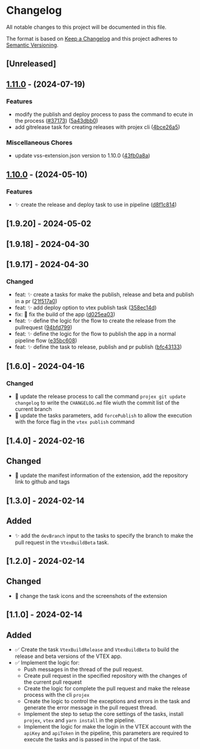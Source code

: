 # Changelog

All notable changes to this project will be documented in this file.

The format is based on [Keep a Changelog](http://keepachangelog.com/en/1.0.0/)
and this project adheres to [Semantic Versioning](http://semver.org/spec/v2.0.0.html).

## [Unreleased]

## [1.11.0](https://dev.azure.com/DevOpsPCO/Repositorio%20VTEX%20IO/_git/pco-azure-devops-vtex-extension-front/branchCompare?baseVersion=GTv1.10.0&targetVersion=GTv1.11.0) - (2024-07-19)

### Features

- modify the publish and deploy process to pass the command to ecute in the process ([#37173](https://dev.azure.com/DevOpsPCO/Repositorio%20VTEX%20IO/_git/pco-azure-devops-vtex-extension-front/pullrequest/37173)) ([5a43dbb0](https://dev.azure.com/DevOpsPCO/Repositorio%20VTEX%20IO/_git/pco-azure-devops-vtex-extension-front/commit/5a43dbb055c4e23fcfc10eba81286dac5efc94d6))
- add gitrelease task for creating releases with projex cli ([4bce26a5](https://dev.azure.com/DevOpsPCO/Repositorio%20VTEX%20IO/_git/pco-azure-devops-vtex-extension-front/commit/4bce26a5cc90d7e1f1a648d950c9520f9c026f05))

### Miscellaneous Chores

- update vss-extension.json version to 1.10.0 ([43fb0a8a](https://dev.azure.com/DevOpsPCO/Repositorio%20VTEX%20IO/_git/pco-azure-devops-vtex-extension-front/commit/43fb0a8a76dbe543afc15f60342c6a733aa7577b))

## [1.10.0](https://dev.azure.com/DevOpsPCO/Repositorio%20VTEX%20IO/_git/pco-azure-devops-vtex-extension-front/branchCompare?baseVersion=GTv1.9.20&targetVersion=GTv1.10.0) - (2024-05-10)

### Features

- ✨ create the release and deploy task to use in pipeline ([d8f1c814](https://dev.azure.com/DevOpsPCO/Repositorio%20VTEX%20IO/_git/pco-azure-devops-vtex-extension-front/commit/d8f1c814780a4a94ae10aca15d259d43c120bcdc))

## [1.9.20] - 2024-05-02

## [1.9.18] - 2024-04-30

## [1.9.17] - 2024-04-30

### Changed

- feat: :sparkles: create a tasks for make the publish, release and beta and publish in a pr ([21f517a0](https://github.com/Maik3345/azure-devops-vtex-extension/commit/21f517a0e98c7f139d81321089afd26dd4e11dac))
- feat: :sparkles: add deploy option to vtex publish task ([358ec14d](https://github.com/Maik3345/azure-devops-vtex-extension/commit/358ec14de7e89a53c233771a39c06bf9230a491d))
- fix: :bug: fix the build of the app ([d025ea03](https://github.com/Maik3345/azure-devops-vtex-extension/commit/d025ea03460e72a9992160d9e23e5405d8557494))
- feat: :sparkles: define the logic for the flow to create the release from the pullrequest ([94bfd799](https://github.com/Maik3345/azure-devops-vtex-extension/commit/94bfd799d78d2d9841c72ba0934c1b3f56a0f0f1))
- feat: :sparkles: define the logic for the flow to publish the app in a normal pipeline flow ([e35bc608](https://github.com/Maik3345/azure-devops-vtex-extension/commit/e35bc6083363ee4f154724016ee99c8626bf1f74))
- feat: :sparkles: define the task to release, publish and pr publish ([bfc43133](https://github.com/Maik3345/azure-devops-vtex-extension/commit/bfc431332c064d0d725b9144ef51f9cc2cae4124))

## [1.6.0] - 2024-04-16

### Changed

- 🔄 update the release process to call the command `projex git update changelog` to write the `CHANGELOG.md` file wiuth the commit list of the current branch
- 🔄 update the tasks parameters, add `forcePublish` to allow the execution with the force flag in the `vtex publish` command

## [1.4.0] - 2024-02-16

## Changed

- 🔄 update the manifest information of the extension, add the repository link to github and tags

## [1.3.0] - 2024-02-14

## Added

- ✨ add the `devBranch` input to the tasks to specify the branch to make the pull request in the `VtexBuildBeta` task.

## [1.2.0] - 2024-02-14

## Changed

- 🔄 change the task icons and the screenshots of the extension

## [1.1.0] - 2024-02-14

## Added

- ✅ Create the task `VtexBuildRelease` and `VtexBuildBeta` to build the release and beta versions of the VTEX app.
- ✅ Implement the logic for:
  - Push messages in the thread of the pull request.
  - Create pull request in the specified repository with the changes of the current pull request
  - Create the logic for complete the pull request and make the release process with the cli `projex`
  - Create the logic to control the exceptions and errors in the task and generate the error message in the pull request thread.
  - Implement the step to setup the core settings of the tasks, install `projex`, `vtex` and `yarn install` in the pipeline.
  - Implement the logic for make the login in the VTEX account with the `apiKey` and `apiToken` in the pipeline, this parameters are required to execute the tasks and is passed in the input of the task.
